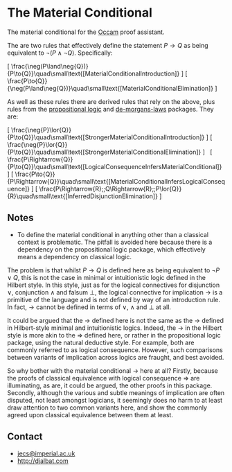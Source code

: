 # The Material Conditional

The material conditional for the [Occam](http://djalbat.com/occam) proof assistant.

The are two rules that effectively define the statement $P\to{Q}$ as being equivalent to $\neg(P\land\neg{Q})$. Specifically:

\[
\frac{\neg(P\land\neg{Q})}{P\to{Q}}\quad\small\text{[MaterialConditionalIntroduction]}
\]
\[
\frac{P\to{Q}}{\neg(P\land\neg{Q})}\quad\small\text{[MaterialConditionalElimination]}
\]

As well as these rules there are derived rules that rely on the above, plus rules from the [propositional logic](https://openmathematics.org/#propositional-logic) and [de-morgans-laws](https://openmathematics.org/#de-morgans-laws) packages. They are:

\[
\frac{\neg{P}\lor{Q}}{P\to{Q}}\quad\small\text{[StrongerMaterialConditionalIntroduction]}
\]
\[
\frac{\neg{P}\lor{Q}}{P\to{Q}}\quad\small\text{[StrongerMaterialConditionalElimination]}
\]
&nbsp;
\[
\frac{P\Rightarrow{Q}}{P\to{Q}}\quad\small\text{[LogicalConsequenceInfersMaterialConditional]}
\]
\[
\frac{P\to{Q}}{P\Rightarrow{Q}}\quad\small\text{[MaterialConditionalInfersLogicalConsequence]}
\]
\[
\frac{P\Rightarrow{R}\;\;Q\Rightarrow{R}\;\;P\lor{Q}}{R}\quad\small\text{[InferredDisjunctionElimination]}
\]

## Notes

* To define the material conditional in anything other than a classical context is problematic. 
The pitfall is avoided here because there is a dependency on the propositional logic package, which effectively means a dependency on classical logic. 

The problem is that whilst $P\to{Q}$ is defined here as being equivalent to $\neg{P}\lor{Q}$, this is not the case in minimal or intuitionistic logic defined in the Hilbert style. 
In this style, just as for the logical connectives for disjunction $\lor$, conjunction $\land$ and falsum $\bot$, the logical connective for implication $\to$ is a primitive of the language and is not defined by way of an introduction rule. 
In fact, $\to$ cannot be defined in terms of $\lor$, $\land$ and $\bot$ at all.

It could be argued that the $\to$ defined here is not the same as the $\to$ defined in Hilbert-style minimal and intuitionistic logics. 
Indeed, the $\to$ in the Hilbert style is more akin to the $\Rightarrow$ defined here, or rather in the propositional logic package, using the natural deductive style. 
For example, both are commonly referred to as logical consequence. 
However, such comparisons between variants of implication across logics are fraught, and best avoided.

So why bother with the material conditional $\to$ here at all? 
Firstly, because the proofs of classical equivalence with logical consequence $\Rightarrow$ are illuminating, as are, it could be argued, the other proofs in this package. 
Secondly, although the various and subtle meanings of implication are often disputed, not least amongst logicians, it seemingly does no harm to at least draw attention to two common variants here, and show the commonly agreed upon classical equivalence between them at least.

## Contact

* jecs@imperial.ac.uk
* http://djalbat.com

